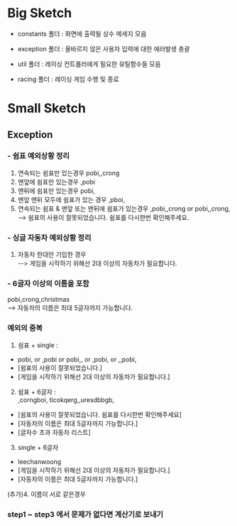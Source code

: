 # Big Sketch

- constants 폴더 : 화면에 출력될 상수 메세지 모음

- exception 폴더 : 올바르지 않은 사용자 입력에 대한 에러발생 총괄

- util 폴더 : 레이싱 컨트롤러에게 필요한 유틸함수들 모음

- racing 폴더 : 레이싱 게임 수행 및 종료

# Small Sketch

## Exception 


### - 쉼표 예외상황 정리
  1. 연속되는 쉼표만 있는경우 pobi,,crong   
  2. 맨앞에 쉼표만 있는경우 ,pobi
  3. 맨뒤에 쉼표만 있는경우 pobi,
  4. 맨앞 맨뒤 모두에 쉼표가 있는 경우 ,pboi,
  5. 연속되는 쉼표 & 맨앞 또는 맨뒤에 쉼표가 있는경우 ,pobi,,crong or pobi,,crong,
--> 쉼표의 사용이 잘못되었습니다. 쉼표를 다시한번 확인해주세요.


### - 싱글 자동차 예외상황 정리
  1. 자동차 한대만 기입한 경우        
--> 게임을 시작하기 위해선 2대 이상의 자동차가 필요합니다.

      
### - 6글자 이상의 이름을 포함 
  pobi,crong,christmas       
--> 자동차의 이름은 최대 5글자까지 가능합니다.

### 예외의 중복
  1. 쉼표 + single :           
  - pobi, or ,pobi or pobi,, or ,pobi, or ,,pobi,       
  - [쉼표의 사용이 잘못되었습니다.]   
  - [게임을 시작하기 위해선 2대 이상의 자동차가 필요합니다.]

  2. 쉼표 + 6글자 :       
  ,corngboi, ticokqerg,,uresdbbgb,        
  - [쉼표의 사용이 잘못되었습니다. 쉼표를 다시한번 확인해주세요]    
  - [자동차의 이름은 최대 5글자까지 가능합니다.]     
  - [글자수 초과 자동차 리스트]       

  3. single + 6글자    
  - leechanwoong          
  - [게임을 시작하기 위해선 2대 이상의 자동차가 필요합니다.]    
  - [자동차의 이름은 최대 5글자까지 가능합니다.]       

  (추가)4. 이름이 서로 같은경우


### step1 ~ step3 에서 문제가 없다면 계산기로 보내기
